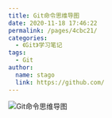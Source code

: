 ```yaml
---
title: Git命令思维导图
date: 2020-11-18 17:46:22
permalink: /pages/4cbc21/
categories: 
  - 《Git》学习笔记
tags: 
  - Git
author: 
  name: stago
  link: https://github.com/
---
```

![Git命令思维导图](/img/git.png)
